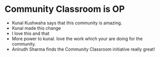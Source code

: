 # Community Classroom is OP

- Kunal Kushwaha says that this community is amazing.
- Kunal made this change
- I love this and that
- More power to kunal. love the work which your are doing for the community.
- Anirudh Sharma finds the Community Classroom initiative really great!
